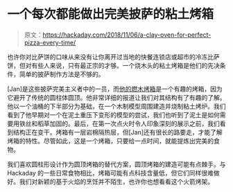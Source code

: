 # 一个每次都能做出完美披萨的粘土烤箱

> 原文：<https://hackaday.com/2018/11/06/a-clay-oven-for-perfect-pizza-every-time/>

也许你对比萨饼的口味从来没有让你离开过当地的快餐连锁店或超市的冷冻比萨饼，但对有些人来说，只有最正宗的才够。一个烧木头的粘土烤箱是他们的先决条件，简单的披萨制作方法是不够的。

[Jan]是这些披萨完美主义者中的一员，而[他的燃木烤箱](https://hackaday.io/project/162087)是一个有趣的烤箱，因为它避开了传统的圆柱体圆顶。他非常详细的报道让我们对其结构有了有趣的了解。他以一个油桶的下半部分为基础，在一个木制模型周围建造并烧制粘土烤炉。我们看到了他早期对一个在泥土重压下变形的模型的尝试，我们也听到了泥土是如何需要用铁丝和稻草加固的。最后，在第一次点火时令人印象深刻的展示之前，我们看到结构正在变干。烤箱有一层岩棉隔热层，但[Jan]还有很长的路要走，才能了解烤箱的特性。尽管如此，这是一个烤箱，只要给一点时间，就能提炼出完美的食物。

我们喜欢圆柱形设计作为圆顶烤箱的替代方案，圆顶烤箱的建造可能有点棘手。与 Hackaday 的一些日常食物相比，烤箱可能有点科技含量低，但它们同样很难做好。我们对新颖的基于火焰的烹饪并不陌生，也许你也想看看这个火箭烤架。